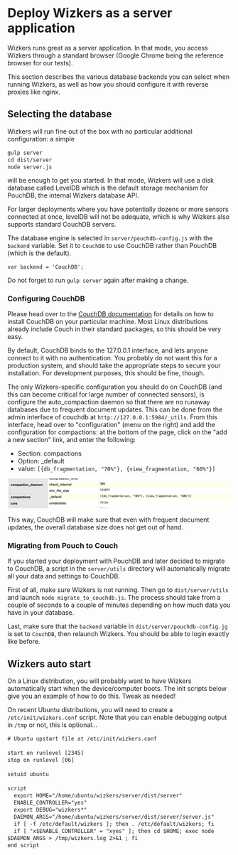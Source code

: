 # Deploy Wizkers as a server application

Wizkers runs great as a server application. In that mode, you access Wizkers through a standard browser (Google Chrome being the reference browser for our tests).

This section describes the various database backends you can select when running Wizkers, as well as how you should configure it with reverse proxies like nginx.

## Selecting the database

Wizkers will run fine out of the box with no particular additional configuration: a simple

```
gulp server
cd dist/server
node server.js
```

will be enough to get you started. In that mode, Wizkers will use a disk database called LevelDB which is the default storage mechanism for PouchDB, the internal Wizkers database API.

For larger deployments where you have potentially dozens or more sensors connected at once, levelDB will not be adequate, which is why Wizkers also supports standard CouchDB servers.

The database engine is selected in `server/pouchdb-config.js` with the `backend` variable. Set it to `CouchDB` to use CouchDB rather than PouchDB (which is the default).

```
var backend = 'CouchDB';
```

Do not forget to run `gulp server` again after making a change.

### Configuring CouchDB

Please head over to the [CouchDB documentation](http://couchdb.readthedocs.org/en/1.6.1/) for details on how to install CouchDB on your particular machine. Most Linux distributions already include Couch in their standard packages, so this should be very easy.

By default, CouchDB binds to the 127.0.0.1 interface, and lets anyone connect to it with no authentication. You probably do not want this for a production system, and should take the appropriate steps to secure your installation. For development purposes, this should be fine, though.

The only Wizkers-specific configuration you should do on CouchDB (and this can become critical for large number of connected sensors), is configure the auto_compaction daemon so that there are no runaway databases due to frequent document updates. This can be done from the admin interface of couchdb at `http://127.0.0.1:5984/_utils`. From this interface, head over to "configuration" (menu on the right) and add the configuration for compactions: at the bottom of the page, click on the "add a new section" link, and enter the following:

- Section: compactions
- Option:  _default
- value: `[{db_fragmentation, "70%"}, {view_fragmentation, "60%"}]`

![CouchDB compactions settings](img/couchdb_compactions.png)

This way, CouchDB will make sure that even with frequent document updates, the overall database size does not get out of hand.

### Migrating from Pouch to Couch

If you started your deployment with PouchDB and later decided to migrate to CouchDB, a script in the `server/utils` directory will automatically migrate all your data and settings to CouchDB.

First of all, make sure Wizkers is not running. Then go to `dist/server/utils` and launch `node migrate_to_couchdb.js`. The process should take from a couple of seconds to a couple of minutes depending on how much data you have in your database.

Last, make sure that the `backend` variable in `dist/server/pouchdb-config.jg` is set to `CouchDB`, then relaunch Wizkers. You should be able to login exactly like before.

## Wizkers auto start

On a Linux distribution, you will probably want to have Wizkers automatically start when the device/computer boots. The init scripts below give you an example of how to do this. Tweak as needed!

On recent Ubuntu distributions, you will need to create a `/etc/init/wizkers.conf` script. Note that you can enable debugging output in `/tmp` or not, this is optional...

```
# Ubuntu upstart file at /etc/init/wizkers.conf
 
start on runlevel [2345]
stop on runlevel [06]

setuid ubuntu

script
  export HOME="/home/ubuntu/wizkers/server/dist/server"
  ENABLE_CONTROLLER="yes"
  export DEBUG="wizkers*"
  DAEMON_ARGS="/home/ubuntu/wizkers/server/dist/server/server.js"
  if [ -f /etc/default/wizkers ]; then . /etc/default/wizkers; fi
  if [ "x$ENABLE_CONTROLLER" = "xyes" ]; then cd $HOME; exec node $DAEMON_ARGS > /tmp/wizkers.log 2>&1 ; fi
end script
```

